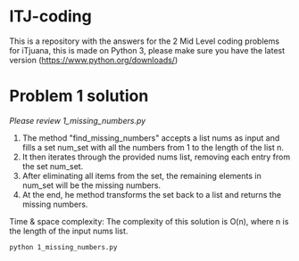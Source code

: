 # ITJ-coding

This is a repository with the answers for the 2 Mid Level coding problems for iTjuana, this is made on Python 3, please make sure you have the latest version (https://www.python.org/downloads/)

# Problem 1 solution 

_Please review 1_missing_numbers.py_

1. The method "find_missing_numbers" accepts a list nums as input and fills a set num_set with all the numbers from 1 to the length of the list n.
2. It then iterates through the provided nums list, removing each entry from the set num_set.
3. After eliminating all items from the set, the remaining elements in num_set will be the missing numbers.
4. At the end, he method transforms the set back to a list and returns the missing numbers.

Time & space complexity: The complexity of this solution is O(n), where n is the length of the input nums list.

``` bash
python 1_missing_numbers.py
```